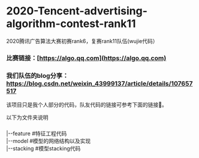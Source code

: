 # 2020-Tencent-advertising-algorithm-contest-rank11
2020腾讯广告算法大赛初赛rank6，复赛rank11队伍(wujie代码）

### 比赛链接：[https://algo.qq.com](https://algo.qq.com)
### 我们队伍的blog分享：https://blog.csdn.net/weixin_43999137/article/details/107657517

该项目只是我个人部分的代码，队友代码的链接可参考下面的链接🔗。

以下为文件夹说明  
### ###################################################    
|--feature    #特征工程代码  
|--model      #模型的网络结构以及实现  
|--stacking   #模型stacking代码  
### ###################################################  
